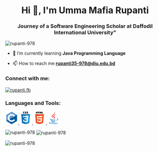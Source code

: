 <h1 align="center">Hi 👋, I'm Umma Mafia Rupanti</h1>
<h3 align="center">Journey of a Software Engineering Scholar at Daffodil International University"</h3>
 
<p align="left"> <img src="https://camo.githubusercontent.com/2b5d39e6cee1e0bbb1315d2ffc758aa65dfb9001df597d452cd8f7df1b2ddb8a/68747470733a2f2f692e70696e696d672e636f6d2f6f726967696e616c732f65372f32362f63372f65373236633734616330383165656435306665656531343333643132633939382e676966" alt="rupanti-978" /> </p>

- 🔭 I’m currently learning **Java Programming Language**  

- 📫 How to reach me **rupanti35-978@diu.edu.bd**

<h3 align="left">Connect with me:</h3>
<p align="left">
<a href="https://fb.com/rupanti.fb" target="blank"><img align="center" src="https://raw.githubusercontent.com/rahuldkjain/github-profile-readme-generator/master/src/images/icons/Social/facebook.svg" alt="rupanti.fb" height="30" width="40" /></a>
</p>

<h3 align="left">Languages and Tools:</h3>
<p align="left"> <a href="https://www.cprogramming.com/" target="_blank" rel="noreferrer"> <img src="https://raw.githubusercontent.com/devicons/devicon/master/icons/c/c-original.svg" alt="c" width="40" height="40"/> </a> <a href="https://www.w3schools.com/css/" target="_blank" rel="noreferrer"> <img src="https://raw.githubusercontent.com/devicons/devicon/master/icons/css3/css3-original-wordmark.svg" alt="css3" width="40" height="40"/> </a> <a href="https://www.w3.org/html/" target="_blank" rel="noreferrer"> <img src="https://raw.githubusercontent.com/devicons/devicon/master/icons/html5/html5-original-wordmark.svg" alt="html5" width="40" height="40"/> </a> <a href="https://www.java.com" target="_blank" rel="noreferrer"> <img src="https://raw.githubusercontent.com/devicons/devicon/master/icons/java/java-original.svg" alt="java" width="40" height="40"/> </a> </p>

<p><img align="left" src="https://github-readme-stats.vercel.app/api/top-langs?username=rupanti-978&show_icons=true&locale=en&layout=compact" alt="rupanti-978" /></p>

<p>&nbsp;<img align="center" src="https://github-readme-stats.vercel.app/api?username=rupanti-978&show_icons=true&locale=en" alt="rupanti-978" /></p>

<p><img align="center" src="https://github-readme-streak-stats.herokuapp.com/?user=rupanti-978&theme=transparent" alt="rupanti-978" /></p>
